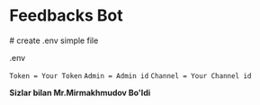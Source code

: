 <h1>Feedbacks Bot</h1>
# create .env simple file

.env

<code>Token = Your Token</code>
<code>Admin = Admin id</code>
<code>Channel = Your Channel id</code>

<b>Sizlar bilan Mr.Mirmakhmudov Bo'ldi<b/>
